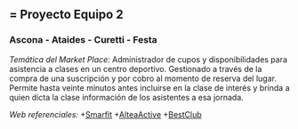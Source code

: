 ## = Proyecto Equipo 2
### Ascona - Ataides -  Curetti - Festa ###

*Temática del Market Place:*
Administrador de cupos y disponibilidades para asistencia a clases en un centro deportivo. Gestionado a través de la compra de una suscripción y por cobro al momento de reserva del lugar.
Permite hasta veinte minutos antes incluirse en la clase de interés y brinda a quien dicta la clase información de los asistentes a esa jornada.

*Web referenciales:*
    +[Smarfit](https://www.smartfit.com.ar/)
    +[AlteaActive](https://alteaactive.com/toronto/)
    +[BestClub](https://bestclub.com.ar/)
